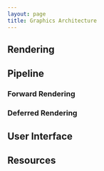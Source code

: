 ```yaml
---
layout: page
title: Graphics Architecture
---
```


## Rendering

## Pipeline

### Forward Rendering

### Deferred Rendering

## User Interface

## Resources